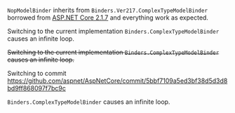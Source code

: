 `NopModelBinder` inherits from `Binders.Ver217.ComplexTypeModelBinder` borrowed
from [ASP.NET Core 2.1.7](https://github.com/aspnet/AspNetCore/releases/tag/v2.1.7)
and everything work as expected.

Switching to the current implementation `Binders.ComplexTypeModelBinder` causes
an infinite loop.

~~Switching to the current implementation `Binders.ComplexTypeModelBinder` causes
an infinite loop.~~

Switching to commit https://github.com/aspnet/AspNetCore/commit/5bbf7109a5ed3bf38d5d3d8bd9ff868097f7bc9c

`Binders.ComplexTypeModelBinder` causes
an infinite loop.
